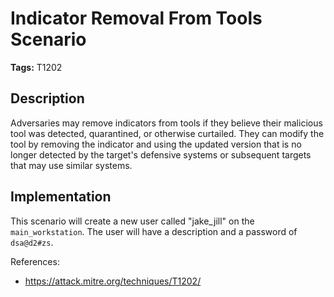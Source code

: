 # Indicator Removal From Tools Scenario

**Tags:** T1202

## Description

Adversaries may remove indicators from tools if they believe their malicious tool was detected, quarantined, or otherwise curtailed. They can modify the tool by removing the indicator and using the updated version that is no longer detected by the target's defensive systems or subsequent targets that may use similar systems.

## Implementation

This scenario will create a new user called "jake_jill" on the `main_workstation`. The user will have a description and a password of `dsa@d2#zs`.

References:

- https://attack.mitre.org/techniques/T1202/